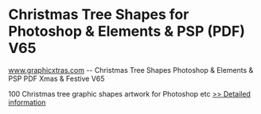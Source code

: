 # Christmas Tree Shapes for Photoshop & Elements & PSP (PDF) V65
www.graphicxtras.com -- Christmas Tree Shapes Photoshop & Elements & PSP PDF Xmas & Festive V65

100 Christmas tree graphic shapes artwork for Photoshop etc
[>> Detailed information](https://secure.shareit.com/shareit/product.html?productid=300490066&affiliateid=200057808)